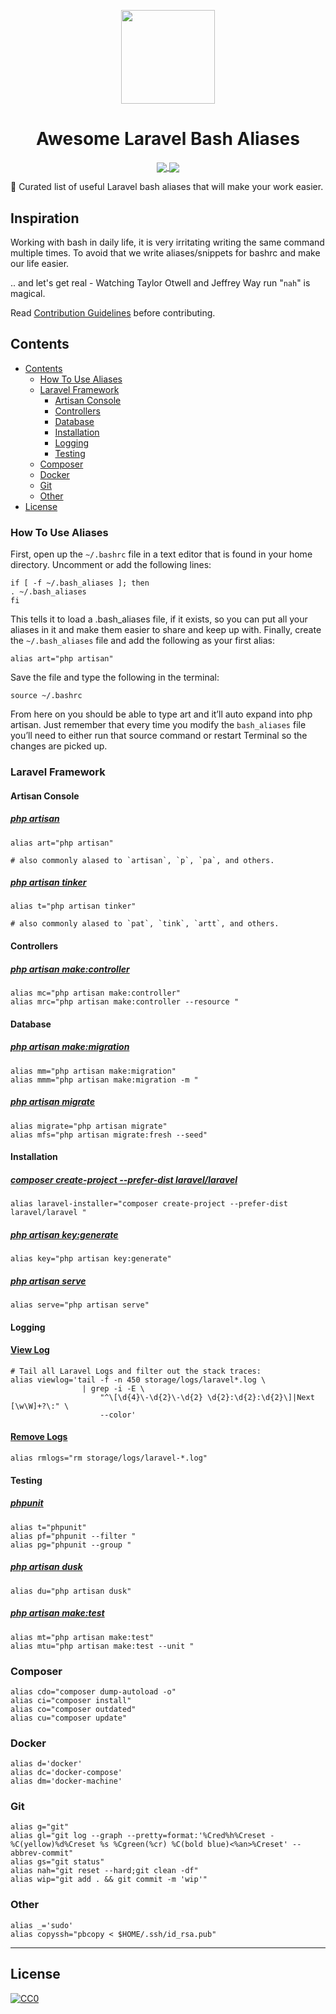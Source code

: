 <p align="center"><img src="https://image.flaticon.com/icons/svg/977/977504.svg" width="150"><p>
<h1 align="center">Awesome Laravel Bash Aliases</h1>


<p align="center">
<a href="https://github.com/sindresorhus/awesome">
    <img align="center" src="https://cdn.rawgit.com/sindresorhus/awesome/d7305f38d29fed78fa85652e3a63e154dd8e8829/media/badge.svg">
</a>

<a href="https://travis-ci.org/ahinkle/awesome-laravel-bash-aliases">
    <img align="center" src="https://img.shields.io/travis/ahinkle/awesome-laravel-bash-aliases/master.svg?style=flat">
</a>

🚀 Curated list of useful Laravel bash aliases that will make your work easier.

## Inspiration

Working with bash in daily life, it is very irritating writing the same command multiple times.
To avoid that we write aliases/snippets for bashrc and make our life easier.

.. and let's get real - Watching Taylor Otwell and Jeffrey Way run "`nah`" is magical.

Read [Contribution Guidelines](CONTRIBUTING.md) before contributing.

## Contents

- [Contents](#contents)
    - [How To Use Aliases](#how-to-use-aliases)
    - [Laravel Framework](#laravel-framework)
        - [Artisan Console](#artisan-console)
        - [Controllers](#controllers)
        - [Database](#database)
        - [Installation](#installation)
        - [Logging](#logging)
        - [Testing](#testing)
    - [Composer](#composer)
    - [Docker](#docker)
    - [Git](#git)
    - [Other](#other)
- [License](#license)

<a id="how-to-use-aliases"></a>
### How To Use Aliases
First, open up the `~/.bashrc` file in a text editor that is found in your home directory. Uncomment or add the following lines:

    if [ -f ~/.bash_aliases ]; then
    . ~/.bash_aliases
    fi

This tells it to load a .bash_aliases file, if it exists, so you can put all your aliases in it and make them easier to share and keep up with. Finally, create the `~/.bash_aliases` file and add the following as your first alias:

    alias art="php artisan"

Save the file and type the following in the terminal:

    source ~/.bashrc

From here on you should be able to type art and it’ll auto expand into php artisan. Just remember that every time you modify the `bash_aliases` file you’ll need to either run that source command or restart Terminal so the changes are picked up.


<a id="laravel-framework"></a>
### Laravel Framework

<a id="artisan-console"></a>
#### Artisan Console
##### [php artisan](https://laravel.com/docs/artisan)
    alias art="php artisan"

    # also commonly alased to `artisan`, `p`, `pa`, and others.

##### [php artisan tinker](https://laravel.com/docs/artisan#tinker)
    alias t="php artisan tinker"

    # also commonly alased to `pat`, `tink`, `artt`, and others.

<a id="controllers"></a>
#### Controllers
##### [php artisan make:controller](https://laravel.com/docs/controllers)
    alias mc="php artisan make:controller"
    alias mrc="php artisan make:controller --resource "

<a id="database"></a>
#### Database
##### [php artisan make:migration](https://laravel.com/docs/migrations#generating-migrations)
    alias mm="php artisan make:migration"
    alias mmm="php artisan make:migration -m "

##### [php artisan migrate](https://laravel.com/docs/migrations#running-migrations)
    alias migrate="php artisan migrate"
    alias mfs="php artisan migrate:fresh --seed"

<a id="installation"></a>
#### Installation
##### [composer create-project --prefer-dist laravel/laravel](https://laravel.com/docs/5.8/installation)
    alias laravel-installer="composer create-project --prefer-dist laravel/laravel "

##### [php artisan key:generate](https://laravel.com/docs/5.8/installation)
    alias key="php artisan key:generate"

##### [php artisan serve](https://laravel.com/docs/5.8/installation)
    alias serve="php artisan serve"

<a id="logging"></a>
#### Logging
#### [View Log](https://laravel.com/docs/5.8/logging)
    # Tail all Laravel Logs and filter out the stack traces:
    alias viewlog='tail -f -n 450 storage/logs/laravel*.log \
                    | grep -i -E \
                        "^\[\d{4}\-\d{2}\-\d{2} \d{2}:\d{2}:\d{2}\]|Next [\w\W]+?\:" \
                        --color'

#### [Remove Logs](https://laravel.com/docs/5.8/logging)
    alias rmlogs="rm storage/logs/laravel-*.log"

<a id="testing"></a>
#### Testing
##### [phpunit](https://laravel.com/docs/testing#creating-and-running-tests)
    alias t="phpunit"
    alias pf="phpunit --filter "
    alias pg="phpunit --group "

##### [php artisan dusk](https://laravel.com/docs/testing#creating-and-running-tests)
    alias du="php artisan dusk"

##### [php artisan make:test](https://laravel.com/docs/testing#creating-and-running-tests)
    alias mt="php artisan make:test"
    alias mtu="php artisan make:test --unit "

<a id="composer"></a>
### Composer
    alias cdo="composer dump-autoload -o"
    alias ci="composer install"
    alias co="composer outdated"
    alias cu="composer update"

<a id="docker"></a>
### Docker
    alias d='docker'
    alias dc='docker-compose'
    alias dm='docker-machine'

<a id="git"></a>
### Git
    alias g="git"
    alias gl="git log --graph --pretty=format:'%Cred%h%Creset -%C(yellow)%d%Creset %s %Cgreen(%cr) %C(bold blue)<%an>%Creset' --abbrev-commit"
    alias gs="git status"
    alias nah="git reset --hard;git clean -df"
    alias wip="git add . && git commit -m 'wip'"

<a id="other"></a>
### Other
    alias _='sudo'
    alias copyssh="pbcopy < $HOME/.ssh/id_rsa.pub"

---
<a id="license"></a>
## License

[![CC0](https://mirrors.creativecommons.org/presskit/buttons/88x31/svg/cc-zero.svg)](https://creativecommons.org/publicdomain/zero/1.0/)